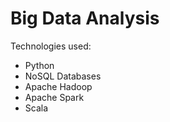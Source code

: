 # Big Data Analysis

Technologies used:

  - Python
  - NoSQL Databases
  - Apache Hadoop 
  - Apache Spark
  - Scala
